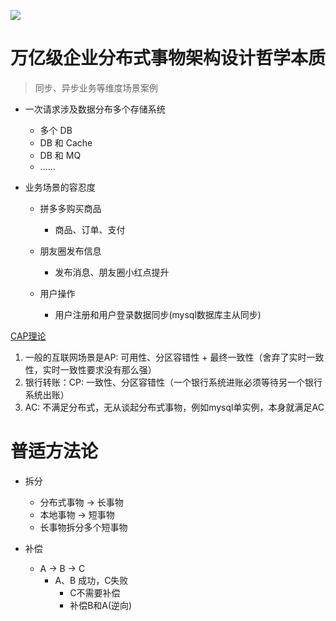 ![](http://placekitten.com/800/300)

# 万亿级企业分布式事物架构设计哲学本质

> 同步、异步业务等维度场景案例

- 一次请求涉及数据分布多个存储系统

  - 多个 DB
  - DB 和 Cache
  - DB 和 MQ
  - ......

- 业务场景的容忍度

  - 拼多多购买商品

    - 商品、订单、支付

  - 朋友圈发布信息

    - 发布消息、朋友圈小红点提升

  - 用户操作

    - 用户注册和用户登录数据同步(mysql数据库主从同步)

[CAP理论](CAP理论.md)

1. 一般的互联网场景是AP: 可用性、分区容错性 + 最终一致性（舍弃了实时一致性，实时一致性要求没有那么强）
2. 银行转账：CP: 一致性、分区容错性（一个银行系统进账必须等待另一个银行系统出账）
3. AC: 不满足分布式，无从谈起分布式事物，例如mysql单实例，本身就满足AC


# 普适方法论

* 拆分

    * 分布式事物 -> 长事物
    * 本地事物 -> 短事物
    * 长事物拆分多个短事物

* 补偿

    * A -> B -> C
        * A、B 成功，C失败
            * C不需要补偿
            * 补偿B和A(逆向)



















































